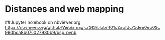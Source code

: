 # Distances and web mapping

##Jupyter notebook on nbviewer.org
https://nbviewer.org/github/Webismagic/GIS/blob/401c2abfdc75dee0eb69c990bca8b070027930b9/bsp.ipynb
